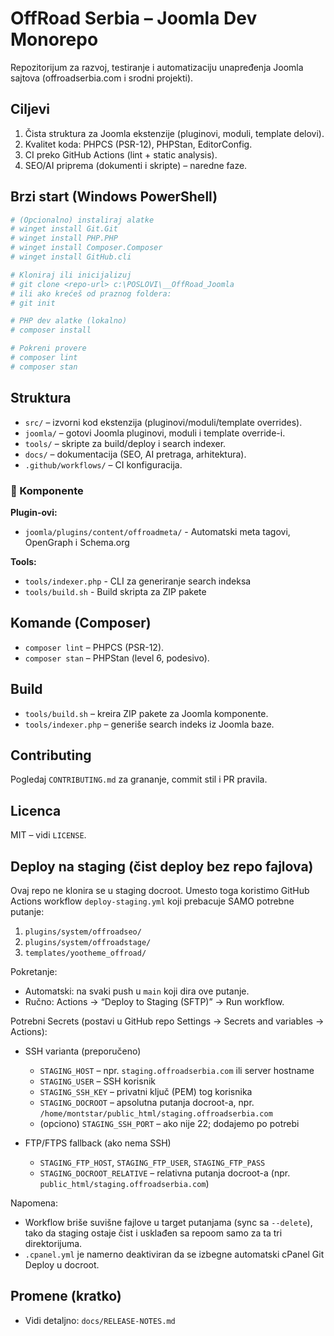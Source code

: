 # OffRoad Serbia – Joomla Dev Monorepo

Repozitorijum za razvoj, testiranje i automatizaciju unapređenja Joomla sajtova (offroadserbia.com i srodni projekti).

## Ciljevi

1. Čista struktura za Joomla ekstenzije (pluginovi, moduli, template delovi).
2. Kvalitet koda: PHPCS (PSR-12), PHPStan, EditorConfig.
3. CI preko GitHub Actions (lint + static analysis).
4. SEO/AI priprema (dokumenti i skripte) – naredne faze.

## Brzi start (Windows PowerShell)

```powershell
# (Opcionalno) instaliraj alatke
# winget install Git.Git
# winget install PHP.PHP
# winget install Composer.Composer
# winget install GitHub.cli

# Kloniraj ili inicijalizuj
# git clone <repo-url> c:\POSLOVI\__OffRoad_Joomla
# ili ako krećeš od praznog foldera:
# git init

# PHP dev alatke (lokalno)
# composer install

# Pokreni provere
# composer lint
# composer stan
```

## Struktura

- `src/` – izvorni kod ekstenzija (pluginovi/moduli/template overrides).
- `joomla/` – gotovi Joomla pluginovi, moduli i template override-i.
- `tools/` – skripte za build/deploy i search indexer.
- `docs/` – dokumentacija (SEO, AI pretraga, arhitektura).
- `.github/workflows/` – CI konfiguracija.

### 🔌 Komponente

**Plugin-ovi:**
- `joomla/plugins/content/offroadmeta/` - Automatski meta tagovi, OpenGraph i Schema.org

**Tools:**
- `tools/indexer.php` - CLI za generiranje search indeksa
- `tools/build.sh` - Build skripta za ZIP pakete

## Komande (Composer)

- `composer lint` – PHPCS (PSR-12).
- `composer stan` – PHPStan (level 6, podesivo).

## Build

- `tools/build.sh` – kreira ZIP pakete za Joomla komponente.
- `tools/indexer.php` – generiše search indeks iz Joomla baze.

## Contributing

Pogledaj `CONTRIBUTING.md` za grananje, commit stil i PR pravila.

## Licenca

MIT – vidi `LICENSE`.

## Deploy na staging (čist deploy bez repo fajlova)

Ovaj repo ne klonira se u staging docroot. Umesto toga koristimo GitHub Actions workflow `deploy-staging.yml` koji prebacuje SAMO potrebne putanje:

1. `plugins/system/offroadseo/`
2. `plugins/system/offroadstage/`
3. `templates/yootheme_offroad/`

Pokretanje:

- Automatski: na svaki push u `main` koji dira ove putanje.
- Ručno: Actions → “Deploy to Staging (SFTP)” → Run workflow.

Potrebni Secrets (postavi u GitHub repo Settings → Secrets and variables → Actions):

- SSH varianta (preporučeno)

  - `STAGING_HOST` – npr. `staging.offroadserbia.com` ili server hostname
  - `STAGING_USER` – SSH korisnik
  - `STAGING_SSH_KEY` – privatni ključ (PEM) tog korisnika
  - `STAGING_DOCROOT` – apsolutna putanja docroot-a, npr. `/home/montstar/public_html/staging.offroadserbia.com`
  - (opciono) `STAGING_SSH_PORT` – ako nije 22; dodajemo po potrebi

- FTP/FTPS fallback (ako nema SSH)
  - `STAGING_FTP_HOST`, `STAGING_FTP_USER`, `STAGING_FTP_PASS`
  - `STAGING_DOCROOT_RELATIVE` – relativna putanja docroot-a (npr. `public_html/staging.offroadserbia.com`)

Napomena:

- Workflow briše suvišne fajlove u target putanjama (sync sa `--delete`), tako da staging ostaje čist i usklađen sa repoom samo za ta tri direktorijuma.
- `.cpanel.yml` je namerno deaktiviran da se izbegne automatski cPanel Git Deploy u docroot.

## Promene (kratko)

- Vidi detaljno: `docs/RELEASE-NOTES.md`
